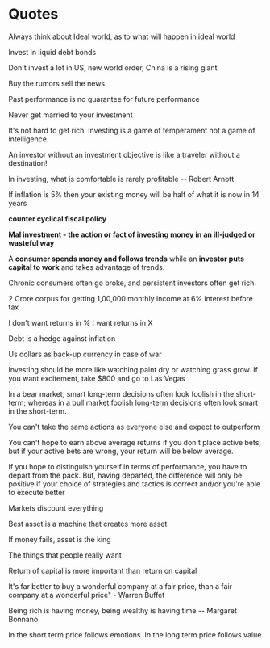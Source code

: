 # Quotes

Always think about Ideal world, as to what will happen in ideal world

Invest in liquid debt bonds

Don't invest a lot in US, new world order, China is a rising giant

Buy the rumors sell the news

Past performance is no guarantee for future performance

Never get married to your investment

It's not hard to get rich. Investing is a game of temperament not a game of intelligence.

An investor without an investment objective is like a traveler without a destination!

In investing, what is comfortable is rarely profitable -- Robert Arnott

If inflation is 5% then your existing money will be half of what it is now in 14 years

**counter cyclical fiscal policy**

**Mal investment - the action or fact of investing money in an ill-judged or wasteful way**

A **consumer spends money and follows trends** while an **investor puts capital to work** and takes advantage of trends.

Chronic consumers often go broke, and persistent investors often get rich.

2 Crore corpus for getting 1,00,000 monthly income at 6% interest before tax

I don't want returns in % I want returns in X

Debt is a hedge against inflation

Us dollars as back-up currency in case of war

Investing should be more like watching paint dry or watching grass grow. If you want excitement, take $800 and go to Las Vegas

In a bear market, smart long-term decisions often look foolish in the short-term; whereas in a bull market foolish long-term decisions often look smart in the short-term.

You can't take the same actions as everyone else and expect to outperform

You can't hope to earn above average returns if you don't place active bets, but if your active bets are wrong, your return will be below average.

If you hope to distinguish yourself in terms of performance, you have to depart from the pack. But, having departed, the difference will only be positive if your choice of strategies and tactics is correct and/or you're able to execute better

Markets discount everything

Best asset is a machine that creates more asset

If money fails, asset is the king

The things that people really want

Return of capital is more important than return on capital

It's far better to buy a wonderful company at a fair price, than a fair company at a wonderful price" - Warren Buffet

Being rich is having money, being wealthy is having time -- Margaret Bonnano

In the short term price follows emotions. In the long term price follows value
